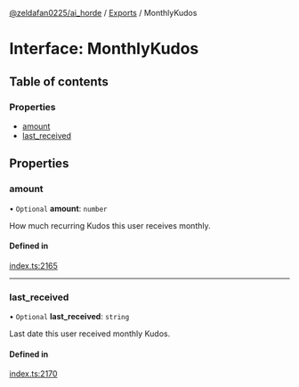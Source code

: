 [@zeldafan0225/ai_horde](../README.md) / [Exports](../modules.md) / MonthlyKudos

# Interface: MonthlyKudos

## Table of contents

### Properties

- [amount](MonthlyKudos.md#amount)
- [last\_received](MonthlyKudos.md#last_received)

## Properties

### amount

• `Optional` **amount**: `number`

How much recurring Kudos this user receives monthly.

#### Defined in

[index.ts:2165](https://github.com/ZeldaFan0225/ai_horde/blob/d340ba6/index.ts#L2165)

___

### last\_received

• `Optional` **last\_received**: `string`

Last date this user received monthly Kudos.

#### Defined in

[index.ts:2170](https://github.com/ZeldaFan0225/ai_horde/blob/d340ba6/index.ts#L2170)
